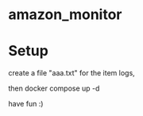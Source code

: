 # amazon_monitor


# Setup
create a file "aaa.txt" for the item logs,

then docker compose up -d

have fun :)
